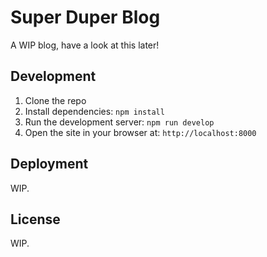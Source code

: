 # Super Duper Blog

A WIP blog, have a look at this later!

## Development
1. Clone the repo
2. Install dependencies: `npm install`
3. Run the development server: `npm run develop`
4. Open the site in your browser at: `http://localhost:8000`

## Deployment
WIP.

## License
WIP.
